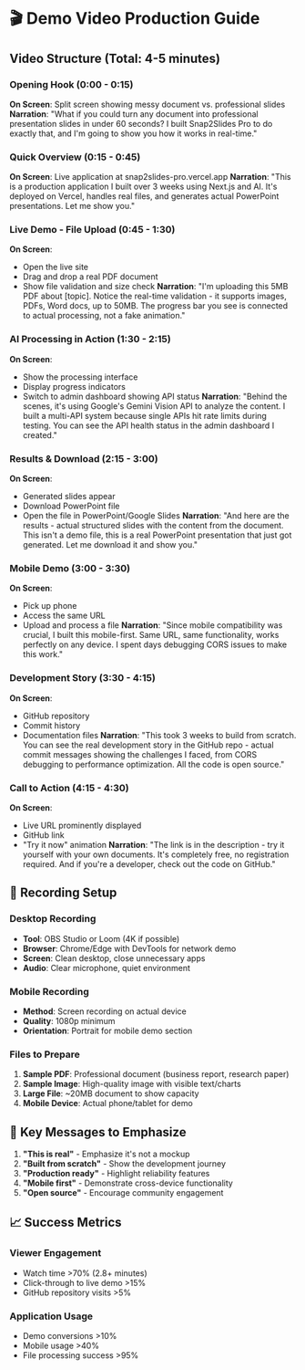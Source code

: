 # 🎬 Demo Video Production Guide

## Video Structure (Total: 4-5 minutes)

### **Opening Hook** (0:00 - 0:15)
**On Screen**: Split screen showing messy document vs. professional slides
**Narration**: "What if you could turn any document into professional presentation slides in under 60 seconds? I built Snap2Slides Pro to do exactly that, and I'm going to show you how it works in real-time."

### **Quick Overview** (0:15 - 0:45)
**On Screen**: Live application at snap2slides-pro.vercel.app
**Narration**: "This is a production application I built over 3 weeks using Next.js and AI. It's deployed on Vercel, handles real files, and generates actual PowerPoint presentations. Let me show you."

### **Live Demo - File Upload** (0:45 - 1:30)
**On Screen**: 
- Open the live site
- Drag and drop a real PDF document
- Show file validation and size check
**Narration**: "I'm uploading this 5MB PDF about [topic]. Notice the real-time validation - it supports images, PDFs, Word docs, up to 50MB. The progress bar you see is connected to actual processing, not a fake animation."

### **AI Processing in Action** (1:30 - 2:15)
**On Screen**: 
- Show the processing interface
- Display progress indicators
- Switch to admin dashboard showing API status
**Narration**: "Behind the scenes, it's using Google's Gemini Vision API to analyze the content. I built a multi-API system because single APIs hit rate limits during testing. You can see the API health status in the admin dashboard I created."

### **Results & Download** (2:15 - 3:00)
**On Screen**: 
- Generated slides appear
- Download PowerPoint file
- Open the file in PowerPoint/Google Slides
**Narration**: "And here are the results - actual structured slides with the content from the document. This isn't a demo file, this is a real PowerPoint presentation that just got generated. Let me download it and show you."

### **Mobile Demo** (3:00 - 3:30)
**On Screen**: 
- Pick up phone
- Access the same URL
- Upload and process a file
**Narration**: "Since mobile compatibility was crucial, I built this mobile-first. Same URL, same functionality, works perfectly on any device. I spent days debugging CORS issues to make this work."

### **Development Story** (3:30 - 4:15)
**On Screen**: 
- GitHub repository
- Commit history
- Documentation files
**Narration**: "This took 3 weeks to build from scratch. You can see the real development story in the GitHub repo - actual commit messages showing the challenges I faced, from CORS debugging to performance optimization. All the code is open source."

### **Call to Action** (4:15 - 4:30)
**On Screen**: 
- Live URL prominently displayed
- GitHub link
- "Try it now" animation
**Narration**: "The link is in the description - try it yourself with your own documents. It's completely free, no registration required. And if you're a developer, check out the code on GitHub."

## 📱 Recording Setup

### **Desktop Recording**
- **Tool**: OBS Studio or Loom (4K if possible)
- **Browser**: Chrome/Edge with DevTools for network demo
- **Screen**: Clean desktop, close unnecessary apps
- **Audio**: Clear microphone, quiet environment

### **Mobile Recording**
- **Method**: Screen recording on actual device
- **Quality**: 1080p minimum
- **Orientation**: Portrait for mobile demo section

### **Files to Prepare**
1. **Sample PDF**: Professional document (business report, research paper)
2. **Sample Image**: High-quality image with visible text/charts
3. **Large File**: ~20MB document to show capacity
4. **Mobile Device**: Actual phone/tablet for demo

## 🎯 Key Messages to Emphasize

1. **"This is real"** - Emphasize it's not a mockup
2. **"Built from scratch"** - Show the development journey
3. **"Production ready"** - Highlight reliability features
4. **"Mobile first"** - Demonstrate cross-device functionality
5. **"Open source"** - Encourage community engagement

## 📈 Success Metrics

### **Viewer Engagement**
- Watch time >70% (2.8+ minutes)
- Click-through to live demo >15%
- GitHub repository visits >5%

### **Application Usage**
- Demo conversions >10%
- Mobile usage >40%
- File processing success >95%
